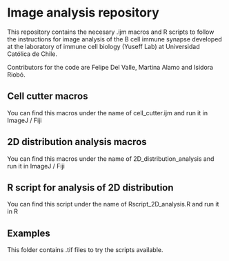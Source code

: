 # Image analysis repository 


This repository contains the necesary .ijm macros and R scripts to follow the instructions for image analysis of the B cell immune synapse developed at the laboratory of immune cell biology (Yuseff Lab) at Universidad Católica de Chile.

Contributors for the code are Felipe Del Valle, Martina Alamo and Isidora Riobó. 

## Cell cutter macros
You can find this macros under the name of cell_cutter.ijm and run it in ImageJ / Fiji 

## 2D distribution analysis macros
You can find this macros under the name of 2D_distribution_analysis and run it in ImageJ / Fiji 


## R script for analysis of 2D distribution

You can find this script under the name of Rscript_2D_analysis.R and run it in R 

## Examples

This folder contains .tif files to try the scripts available. 


